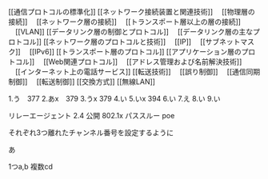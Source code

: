 [[通信プロトコルの標準化]]
[[ネットワーク接続装置と関連技術]]
　[[物理層の接続]]
　[[ネットワーク層の接続]]
　[[トランスポート層以上の層の接続]]
　[[VLAN]]
[[データリンク層の制御とプロトコル]]
　[[データリンク層の主なプロトコル]]
[[ネットワーク層のプロトコルと技術]]
　[[IP]]
　[[サブネットマスク]]
　[[IPv6]]
[[トランスポート層のプロトコル]]
[[アプリケーション層のプロトコル]]
　[[Web関連プロトコル]]
　[[アドレス管理および名前解決技術]]
　[[インターネット上の電話サービス]]
[[転送技術]]
　[[誤り制御]]
　[[通信同期制御]]
　[[転送制御]]
[[交換方式]]
[[無線LAN]]

1.う　377
2.あx　379
3.うx 379
4.い
5.いx 394
6.い
7.え
8.い
9.い

リレーエージェント
2.4
公開
802.1x
パススルー
poe

それぞれ3つ離れたチャンネル番号を設定するように

あ

1つa,b 複数cd